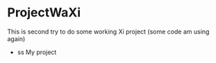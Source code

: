 # ProjectWaXi
This is second try to do some working Xi project (some code am using again)
- ss My project
